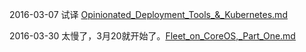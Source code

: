 2016-03-07 试译 [Opinionated_Deployment_Tools_&_Kubernetes.md](http://blog.jonparrott.com/building-a-paas-on-kubernetes/)

2016-03-30 太慢了，3月20就开始了。[Fleet_on_CoreOS,_Part_One.md](https://deis.com/blog/2016/fleet-coreos-pt-1/)


